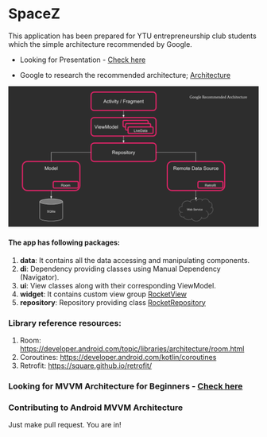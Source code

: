 # SpaceZ

This application has been prepared for YTU entrepreneurship club students which the simple architecture recommended by Google.

* Looking for Presentation - [Check here](https://docs.google.com/presentation/d/1tUhhEd1iRpeEbaJWmwFoljdDe-VUC54rOVMMJVJfOtU/edit?usp=sharing)

* Google to research the recommended architecture; [Architecture](https://developer.android.com/jetpack/guide)

<p align="center">
    <img src="https://github.com/GorkemKarayel/SpaceZ/blob/main/images/architecture.png"/>
</p>


#### The app has following packages:
1. **data**: It contains all the data accessing and manipulating components.
2. **di**: Dependency providing classes using Manual Dependency (Navigator).
3. **ui**: View classes along with their corresponding ViewModel.
4. **widget**: It contains custom view group [RocketView](https://github.com/GorkemKarayel/SpaceZ/blob/main/app/src/main/java/com/app/spacez/widget/RocketView.kt)
5. **repository**: Repository providing class [RocketRepository](https://github.com/GorkemKarayel/SpaceZ/blob/main/app/src/main/java/com/app/spacez/repository/RocketsRepository.kt)


### Library reference resources:
1. Room: https://developer.android.com/topic/libraries/architecture/room.html
2. Coroutines: https://developer.android.com/kotlin/coroutines
3. Retrofit: https://square.github.io/retrofit/

### Looking for MVVM Architecture for Beginners - [Check here](https://developer.android.com/jetpack/guide#common-principles) 


### Contributing to Android MVVM Architecture
Just make pull request. You are in!
